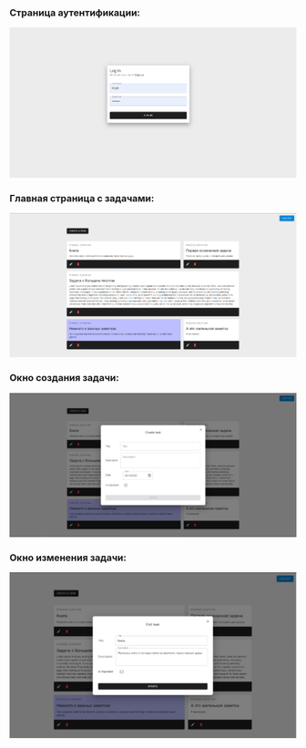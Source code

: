 ### Страница аутентификации:

![Login/Registration](./1.png)

### Главная страница с задачами:

![Tasks](./2.png)

### Окно создания задачи:

![Create task](./3.png)

### Окно изменения задачи:

![Edit task](./4.png)
